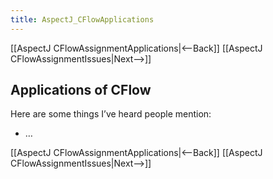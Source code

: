 ```yaml
---
title: AspectJ_CFlowApplications
---
```

[[AspectJ CFlowAssignmentApplications|<--Back]] [[AspectJ CFlowAssignmentIssues|Next-->]]

## Applications of CFlow
Here are some things I’ve heard people mention:
* …

[[AspectJ CFlowAssignmentApplications|<--Back]] [[AspectJ CFlowAssignmentIssues|Next-->]]